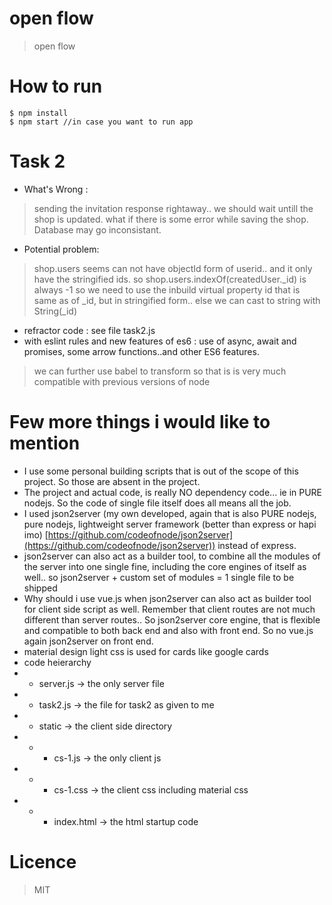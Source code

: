 # open flow
> open flow

# How to run
```
$ npm install
$ npm start //in case you want to run app
```

# Task 2
* What's Wrong :
> sending the invitation response rightaway.. we should wait untill the shop is updated. what if there is some error while saving the shop. Database may go inconsistant.
* Potential problem:
> shop.users seems can not have objectId form of userid.. and it only have the stringified ids.
so shop.users.indexOf(createdUser._id) is always -1
> so we need to use the inbuild virtual property id that is same as of _id, but in stringified form.. else we can cast to string with String(_id)
* refractor code : see file task2.js
* with eslint rules and new features of es6 : use of async, await and promises, some arrow functions..and other ES6 features.
> we can further use babel to transform so that is is very much compatible with previous versions of node


# Few more things i would like to mention
* I use some personal building scripts that is out of the scope of this project. So those are absent in the project.
* The project and actual code, is really NO dependency code... ie in PURE nodejs. So the code of single file itself does all means all the job.
* I used json2server (my own developed, again that is also PURE nodejs, pure nodejs, lightweight server framework (better than express or hapi imo)  [https://github.com/codeofnode/json2server](https://github.com/codeofnode/json2server))
   instead of express.
* json2server can also act as a builder tool, to combine all the modules of the server into one single fine, including the core engines of itself as well.. so json2server + custom set of modules = 1 single file to be shipped
* Why should i use vue.js when json2server can also act as builder tool for client side script as well. Remember that client routes are not much different than server routes.. So json2server core engine, that is flexible and compatible to both back end and also with front end. So no vue.js again json2server on front end.
* material design light css is used for cards like google cards
* code heierarchy
* * server.js -> the only server file
* * task2.js -> the file for task2 as given to me
* * static -> the client side directory
* * * cs-1.js -> the only client js
* * * cs-1.css -> the client css including material css
* * * index.html -> the html startup code



# Licence
> MIT

